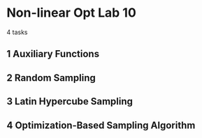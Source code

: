 # Non-linear Opt Lab 10 #

4 tasks

## 1 Auxiliary Functions ##

## 2 Random Sampling ##

## 3 Latin Hypercube Sampling ##

## 4 Optimization-Based Sampling Algorithm ##